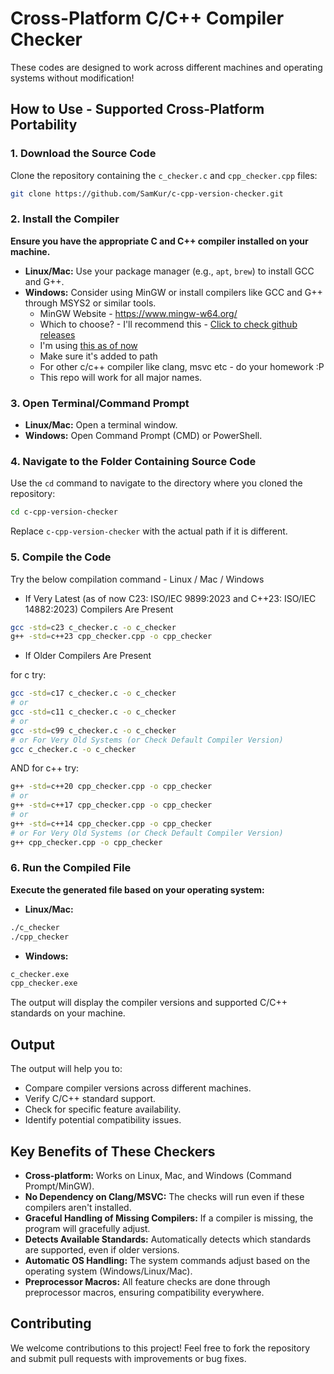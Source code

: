 # Cross-Platform C/C++ Compiler Checker

These codes are designed to work across different machines and operating systems without modification!

## How to Use - Supported Cross-Platform Portability

### 1. Download the Source Code

Clone the repository containing the `c_checker.c` and `cpp_checker.cpp` files:

```bash
git clone https://github.com/SamKur/c-cpp-version-checker.git
```

### 2. Install the Compiler

**Ensure you have the appropriate C and C++ compiler installed on your machine.**

* **Linux/Mac:** Use your package manager (e.g., `apt`, `brew`) to install GCC and G++.
* **Windows:** Consider using MinGW or install compilers like GCC and G++ through MSYS2 or similar tools.
    * MinGW Website - https://www.mingw-w64.org/
    * Which to choose? - I'll recommend this - [Click to check github releases](https://github.com/niXman/mingw-builds-binaries/releases) 
    * I'm using [this as of now](https://github.com/niXman/mingw-builds-binaries/releases/download/14.2.0-rt_v12-rev0/x86_64-14.2.0-release-posix-seh-ucrt-rt_v12-rev0.7z)
    * Make sure it's added to path
    * For  other c/c++ compiler like clang, msvc etc - do your homework :P
    * This repo will work for all major names.

### 3. Open Terminal/Command Prompt

* **Linux/Mac:** Open a terminal window.
* **Windows:** Open Command Prompt (CMD) or PowerShell.

### 4. Navigate to the Folder Containing Source Code

Use the `cd` command to navigate to the directory where you cloned the repository:

```bash
cd c-cpp-version-checker
```

Replace `c-cpp-version-checker` with the actual path if it is different.

### 5. Compile the Code

Try the below compilation command - 
Linux / Mac / Windows

* If Very Latest (as of now C23: ISO/IEC 9899:2023 and C++23: ISO/IEC 14882:2023) Compilers Are Present
```bash
gcc -std=c23 c_checker.c -o c_checker
g++ -std=c++23 cpp_checker.cpp -o cpp_checker
```

* If Older Compilers Are Present 

for c try:

```bash
gcc -std=c17 c_checker.c -o c_checker
# or
gcc -std=c11 c_checker.c -o c_checker 
# or
gcc -std=c99 c_checker.c -o c_checker
# or For Very Old Systems (or Check Default Compiler Version)
gcc c_checker.c -o c_checker
```

AND for c++ try:

```bash
g++ -std=c++20 cpp_checker.cpp -o cpp_checker
# or
g++ -std=c++17 cpp_checker.cpp -o cpp_checker 
# or
g++ -std=c++14 cpp_checker.cpp -o cpp_checker
# or For Very Old Systems (or Check Default Compiler Version)
g++ cpp_checker.cpp -o cpp_checker
```

### 6. Run the Compiled File

**Execute the generated file based on your operating system:**

* **Linux/Mac:**

```bash
./c_checker
./cpp_checker
```

* **Windows:**

```bash
c_checker.exe
cpp_checker.exe
```

The output will display the compiler versions and supported C/C++ standards on your machine.


## Output

The output will help you to:

* Compare compiler versions across different machines.
* Verify C/C++ standard support.
* Check for specific feature availability.
* Identify potential compatibility issues.

## Key Benefits of These Checkers

* **Cross-platform:** Works on Linux, Mac, and Windows (Command Prompt/MinGW).
* **No Dependency on Clang/MSVC:** The checks will run even if these compilers aren't installed.
* **Graceful Handling of Missing Compilers:** If a compiler is missing, the program will gracefully adjust.
* **Detects Available Standards:** Automatically detects which standards are supported, even if older versions.
* **Automatic OS Handling:** The system commands adjust based on the operating system (Windows/Linux/Mac).
* **Preprocessor Macros:** All feature checks are done through preprocessor macros, ensuring compatibility everywhere.

## Contributing

We welcome contributions to this project! Feel free to fork the repository and submit pull requests with improvements or bug fixes.
